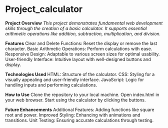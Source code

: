 # Project_calculator

**Project Overview**
*This project demonstrates fundamental web development skills through the creation of a basic calculator. It supports essential arithmetic operations like addition, subtraction, multiplication, and division.*

**Features**
Clear and Delete Functions: Reset the display or remove the last character.
Basic Arithmetic Operations: Perform calculations with ease.
Responsive Design: Adaptable to various screen sizes for optimal usability.
User-friendly Interface: Intuitive layout with well-designed buttons and display.

**Technologies Used**
HTML: Structure of the calculator.
CSS: Styling for a visually appealing and user-friendly interface.
JavaScript: Logic for handling inputs and performing calculations.

**How to Use**
Clone the repository to your local machine.
Open index.html in your web browser.
Start using the calculator by clicking the buttons.

**Future Enhancements**
Additional Features: Adding functions like square root and power.
Improved Styling: Enhancing with animations and transitions.
Unit Testing: Ensuring accurate calculations through testing.
